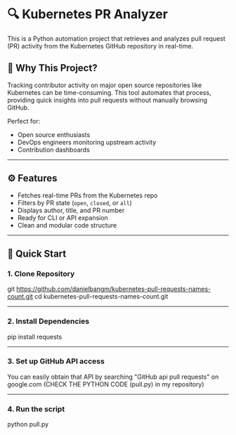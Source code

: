 
# 🔍 Kubernetes PR Analyzer  
This is a Python automation project that retrieves and analyzes pull request (PR) activity from the Kubernetes GitHub repository in real-time.

## 🧠 Why This Project?
Tracking contributor activity on major open source repositories like Kubernetes can be time-consuming. This tool automates that process, providing quick insights into pull requests without manually browsing GitHub.

Perfect for:
- Open source enthusiasts
- DevOps engineers monitoring upstream activity
- Contribution dashboards

---

## ⚙️ Features

- Fetches real-time PRs from the Kubernetes repo
- Filters by PR state (`open`, `closed`, or `all`)
- Displays author, title, and PR number
- Ready for CLI or API expansion
- Clean and modular code structure

---

## 🚀 Quick Start

### 1. Clone Repository
git https://github.com/danielbangm/kubernetes-pull-requests-names-count.git
cd kubernetes-pull-requests-names-count.git

---

### 2. Install Dependencies
pip install requests

---

### 3. Set up GitHub API access
You can easily obtain that API by searching "GitHub api pull requests" on google.com (CHECK THE PYTHON CODE (pull.py) in my repository)

---

### 4. Run the script
python pull.py


